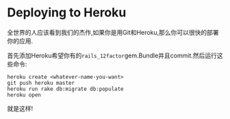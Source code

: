 Deploying to Heroku
==========

全世界的人应该看到我们的杰作,如果你是用Git和Heroku,那么你可以很快的部署你的应用.

首先添加Heroku希望你有的`rails_12factor`gem.Bundle并且commit.然后运行这些命令:

    heroku create <whatever-name-you-want>
    git push heroku master
    heroku run rake db:migrate db:populate
    heroku open
    
就是这样!

